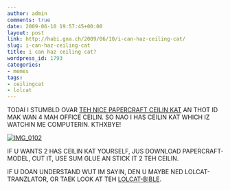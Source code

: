 ```yaml
---
author: admin
comments: true
date: 2009-06-10 19:57:45+00:00
layout: post
link: http://habi.gna.ch/2009/06/10/i-can-haz-ceiling-cat/
slug: i-can-haz-ceiling-cat
title: i can haz ceiling cat?
wordpress_id: 1793
categories:
- memes
tags:
- ceilingcat
- lolcat
---
```


TODAI I STUMBLD OVAR [TEH NICE PAPERCRAFT CEILIN KAT](http://www.doobybrain.com/2008/03/20/ceiling-cat-papercraft/) AN THOT ID MAK WAN 4 MAH OFFICE CEILIN. SO NAO I HAS CEILIN KAT WHICH IZ WATCHIN ME COMPUTERIN. KTHXBYE!




[![IMG_0102](http://habi.gna.ch/wp-content/uploads/2009/06/img-01021.jpg)](http://habi.gna.ch/wp-content/uploads/2009/06/img-0102.jpg)  


IF U WANTS 2 HAS CEILIN KAT YOURSELF, JUS DOWNLOAD PAPERCRAFT-MODEL, CUT IT, USE SUM GLUE AN STICK IT 2 TEH CEILIN.  



IF U DOAN UNDERSTAND WUT IM SAYIN, DEN U MAYBE NED LOLCAT-TRANZLATOR, OR TAEK LOOK AT TEH [LOLCAT-BIBLE](http://www.lolcatbible.com/index.php?title=Genesis_1).  




